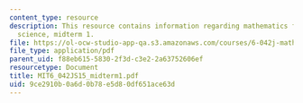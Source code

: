 ```yaml
---
content_type: resource
description: This resource contains information regarding mathematics for computer
  science, midterm 1.
file: https://ol-ocw-studio-app-qa.s3.amazonaws.com/courses/6-042j-mathematics-for-computer-science-spring-2015/9ce2910b0a6d0b78e5d80df651ace63d_MIT6_042JS15_midterm1.pdf
file_type: application/pdf
parent_uid: f88eb615-5830-2f3d-c3e2-2a63752606ef
resourcetype: Document
title: MIT6_042JS15_midterm1.pdf
uid: 9ce2910b-0a6d-0b78-e5d8-0df651ace63d
---
```

